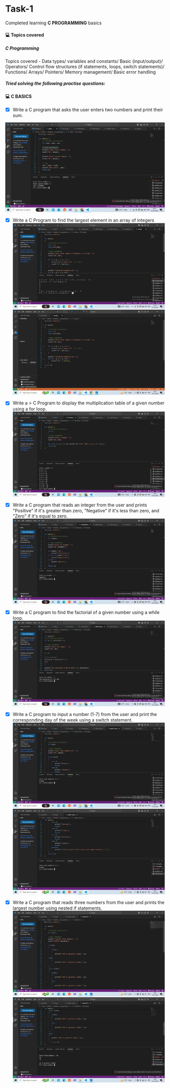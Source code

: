 # Task-1 
Completed learning **C PROGRAMMING** basics

#### :computer: Topics covered 
##### C Programming 

Topics covered - Data types/ variables and constants/ Basic (input/output)/ Operators/ Control flow structures (if statements, loops, switch statements)/ Functions/ Arrays/ Pointers/ Memory management/ Basic error handling

##### Tried solving the following practise questions:
#### :computer: C BASICS

- [x]  Write a C program that asks the user enters two numbers and print their sum.
<img src="https://github.com/MabelChristy/programming/blob/main/addition.png">

- [x] Write a C Program to find the largest element in an array of integers
  <img src="https://github.com/MabelChristy/programming/blob/main/largest%20array%20using%20c%20(1).png">
  <img src="https://github.com/MabelChristy/programming/blob/main/largest%20array%20using%20c(2).png">
 
- [x] Write a > C Program to display the multiplication table of a given number using a for loop.
   <img src="https://github.com/MabelChristy/programming/blob/main/multiplication%20tables%20(for%20loop).png">

 - [x] Write a C program that reads an integer from the user and prints "Positive" if it's greater than zero, "Negative" if it's less than zero, and "Zero" if it's equal to zero.
   <img src="https://github.com/MabelChristy/programming/blob/main/positive%20or%20negative%20integerifstatement.png">

- [x] Write a C program to find the factorial of a given number using a while loop.
   <img src="https://github.com/MabelChristy/programming/blob/main/factorial%20of%20a%20num(while%20loop).png">

- [x] Write a C program to input a number (1-7) from the user and print the corresponding day of the week using a switch statement.
   <img src="https://github.com/MabelChristy/programming/blob/main/weekDays_1.png">
   <img src="https://github.com/MabelChristy/programming/blob/main/weekdays_2.png">

 - [x] Write a C program that reads three numbers from the user and prints the largest number using nested if statements.
   <img src="https://github.com/MabelChristy/programming/blob/main/largest%20among%203%20no's(nested%20if)(1).png">
   <img src="https://github.com/MabelChristy/programming/blob/main/largest%20amoung%203%20no's(nested%20if)(2).png">
